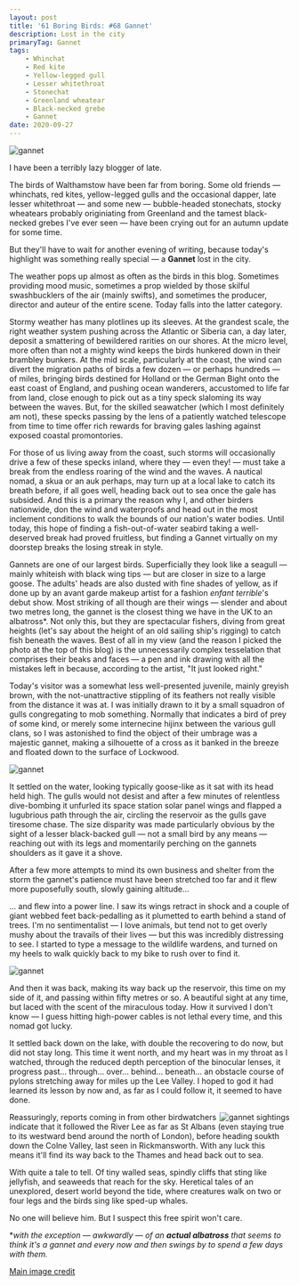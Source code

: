 ```yaml
---
layout: post
title: '61 Boring Birds: #68 Gannet'
description: Lost in the city
primaryTag: Gannet
tags: 
    - Whinchat
    - Red kite
    - Yellow-legged gull
    - Lesser whitethroat
    - Stonechat
    - Greenland wheatear
    - Black-necked grebe
    - Gannet
date: 2020-09-27
---
```

![gannet](/assets/img/gannet-head.jpg)

I have been a terribly lazy blogger of late. 

The birds of Walthamstow have been far from boring. Some old friends &mdash; whinchats, red kites, yellow-legged gulls and the occasional dapper, late lesser whitethroat &mdash; and some new &mdash; bubble-headed stonechats, stocky wheatears probably originiating from Greenland and the tamest black-necked grebes I've ever seen &mdash; have been crying out for an autumn update for some time.

But they'll have to wait for another evening of writing, because today's highlight was something really special &mdash; a **Gannet** lost in the city.

The weather pops up almost as often as the birds in this blog. Sometimes providing mood music, sometimes a prop wielded by those skilful swashbucklers of the air (mainly swifts), and sometimes the producer, director and auteur of the entire scene. Today falls into the latter category.

Stormy weather has many plotlines up its sleeves. At the grandest scale, the right weather system pushing across the Atlantic or Siberia can, a day later, deposit a smattering of bewildered rarities on our shores. At the micro level, more often than not a mighty wind keeps the birds hunkered down in their brambley bunkers. At the mid scale, particularly at the coast, the wind can divert the migration paths of birds a few dozen &mdash; or perhaps hundreds &mdash; of miles, bringing birds destined for Holland or the German Bight onto the east coast of England, and pushing ocean wanderers, accustomed to life far from land, close enough to pick out as a tiny speck slaloming its way between the waves. But, for the skilled seawatcher (which I most definitely am not), these specks passing by the lens of a patiently watched telescope from time to time offer rich rewards for braving gales lashing against exposed coastal promontories.

For those of us living away from the coast, such storms will occasionally drive a few of these specks inland, where they &mdash; even they! &mdash; must take a break from the endless roaring of the wind and the waves. A nautical nomad, a skua or an auk perhaps, may turn up at a local lake to catch its breath before, if all goes well, heading back out to sea once the gale has subsided. And this is a primary the reason why I, and other birders nationwide, don the wind and waterproofs and head out in the most inclement conditions to walk the bounds of our nation's water bodies. Until today, this hope of finding a fish-out-of-water seabird taking a well-deserved break had proved fruitless, but finding a Gannet virtually on my doorstep breaks the losing streak in style.

Gannets are one of our largest birds. Superficially they look like a seagull &mdash; mainly whiteish with black wing tips &mdash; but are closer in size to a large goose. The adults' heads are also dusted with fine shades of yellow, as if done up by an avant garde makeup artist for a fashion _enfant terrible_'s debut show. Most striking of all though are their wings &mdash; slender and about two metres long, the gannet is the closest thing we have in the UK to an albatross*. Not only this, but they are spectacular fishers, diving from great heights (let's say about the height of an old sailing ship's rigging) to catch fish beneath the waves. Best of all in my view (and the reason I picked the photo at the top of this blog) is the unnecessarily complex tesselation that comprises their beaks and faces &mdash; a pen and ink drawing with all the mistakes left in because, according to the artist, "It just looked right."

Today's visitor was a somewhat less well-presented juvenile, mainly greyish brown, with the not-unattractive stippling of its feathers not really visible from the distance it was at. I was initially drawn to it by a small squadron of gulls congregating to mob something. Normally that indicates a bird of prey of some kind, or merely some internecine hijinx between the various gull clans, so I was astonished to find the object of their umbrage was a majestic gannet, making a silhouette of a cross as it banked in the breeze and floated down to the surface of Lockwood.

![gannet](/assets/img/gannet-float.jpg)

It settled on the water, looking typically goose-like as it sat with its head held high. The gulls would not desist and after a few minutes of relentless dive-bombing it unfurled its space station solar panel wings and flapped a lugubrious path through the air, circling the reservoir as the gulls gave tiresome chase. The size disparity was made particularly obvious by the sight of a lesser black-backed gull &mdash; not a small bird by any means &mdash; reaching out with its legs and momentarily perching on the gannets shoulders as it gave it a shove.

After a few more attempts to mind its own business and shelter from the storm the gannet's patience must have been stretched too far and it flew more puposefully south, slowly gaining altitude...

... and flew into a power line. I saw its wings retract in shock and a couple of giant webbed feet back-pedalling as it plumetted to earth behind a stand of trees. I'm no sentimentalist &mdash; I love animals, but tend not to get overly mushy about the travails of their lives &mdash; but this was incredibly distressing to see. I started to type a message to the wildlife wardens, and turned on my heels to walk quickly back to my bike to rush over to find it.

![gannet](/assets/img/gannet-flight.jpg)

And then it was back, making its way back up the reservoir, this time on my side of it, and passing within fifty metres or so. A beautiful sight at any time, but laced with the scent of the miraculous today. How it survived I don't know &mdash; I guess hitting high-power cables is not lethal every time, and this nomad got lucky. 

It settled back down on the lake, with double the recovering to do now, but did not stay long. This time it went north, and my heart was in my throat as I watched, through the reduced depth perception of the binocular lenses, it progress past... through... over... behind... beneath... an obstacle course of pylons stretching away for miles up the Lee Valley. I hoped to god it had learned its lesson by now and, as far as I could follow it, it seemed to have done. 

<img alt="gannet sightings" style="float:right" src="/assets/img/gannet-odyssey.png">

Reassuringly, reports coming in from other birdwatchers indicate that it followed the River Lee as far as St Albans (even staying true to its westward bend around the north of London), before heading soukth down the Colne Valley, last seen in Rickmansworth. With any luck this means it'll find its way back to the Thames and head back out to sea.

With quite a tale to tell. Of tiny walled seas, spindly cliffs that sting like jellyfish, and seaweeds that reach for the sky. Heretical tales of an unexplored, desert world beyond the tide, where creatures walk on two or four legs and the birds sing like sped-up whales. 

No one will believe him. But I suspect this free spirit won't care. 

\**with the exception &mdash; awkwardly &mdash; of an **actual albatross** that seems to think it's a gannet and every now and then swings by to spend a few days with them.*

[Main image credit](https://www.flickr.com/photos/nrgoodrum/27895371408/in/photolist-Jv254s-TjLPey-857wJP-Fx6NQo-22aVnw6-8vH13o-LcBmDt-2417w77-a38coE-22f1Grk-VvwLkv-ozaFnK-NtGy22-R8dAVw-SgVVFw-26xdr4A-Wkcpe7-2ffrDgz-neGwcH-3WKyaJ-L7koR7-dbgkfh-MjcxVD-6LrXoc-aaposF-8S1ciA-284pRgb-295Bc9X-a382uJ-39r4ch-L7knnW-CcHeWS-247L89i-6Mp6nL-H3PYdq-WQhvRh-rDd7kr-f6yA9v-4ZjQhT-7bnvfs-JQNrgB-2jAB1Xv-2hdsKhG-pKkQQ5-uv2MjG-2ibCA9q-2j6oH5R-285udV3-2jCTvRe-SUTqWh)
